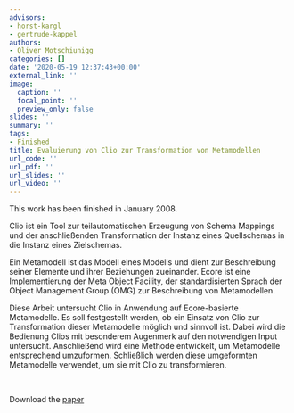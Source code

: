 ```yaml
---
advisors:
- horst-kargl
- gertrude-kappel
authors:
- Oliver Motschiunigg
categories: []
date: '2020-05-19 12:37:43+00:00'
external_link: ''
image:
  caption: ''
  focal_point: ''
  preview_only: false
slides: ''
summary: ''
tags:
- Finished
title: Evaluierung von Clio zur Transformation von Metamodellen
url_code: ''
url_pdf: ''
url_slides: ''
url_video: ''
---
```


This work has been finished in January 2008.

Clio ist ein Tool zur teilautomatischen Erzeugung von Schema Mappings und der anschließenden Transformation der Instanz eines Quellschemas in die Instanz eines Zielschemas.

Ein Metamodell ist das Modell eines Modells und dient zur Beschreibung seiner Elemente und ihrer Beziehungen zueinander. Ecore ist eine Implementierung der Meta Object Facility, der standardisierten Sprach der Object Management Group (OMG) zur Beschreibung von Metamodellen.

Diese Arbeit untersucht Clio in Anwendung auf Ecore-basierte Metamodelle. Es soll festgestellt werden, ob ein Einsatz von Clio zur Transformation dieser Metamodelle möglich und sinnvoll ist. Dabei wird die Bedienung Clios mit besonderem Augenmerk auf den notwendigen Input untersucht. Anschließend wird eine Methode entwickelt, um Metamodelle entsprechend umzuformen. Schließlich werden diese umgeformten Metamodelle verwendet, um sie mit Clio zu transformieren.

&nbsp;

 Download the [paper](https://www.big.tuwien.ac.at/app/uploads/2016/10/Motschiunigg_paper.pdf)